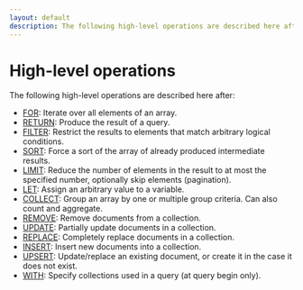 ```yaml
---
layout: default
description: The following high-level operations are described here after
---
```

High-level operations
=====================

The following high-level operations are described here after:

* [FOR](operations-for.html): Iterate over all elements of an array.
* [RETURN](operations-return.html): Produce the result of a query.
* [FILTER](operations-filter.html): Restrict the results to elements that match arbitrary logical conditions.
* [SORT](operations-sort.html): Force a sort of the array of already produced intermediate results.
* [LIMIT](operations-limit.html): Reduce the number of elements in the result to at most the specified number, optionally skip elements (pagination).
* [LET](operations-let.html): Assign an arbitrary value to a variable.
* [COLLECT](operations-collect.html): Group an array by one or multiple group criteria. Can also count and aggregate.
* [REMOVE](operations-remove.html): Remove documents from a collection.
* [UPDATE](operations-update.html): Partially update documents in a collection.
* [REPLACE](operations-replace.html): Completely replace documents in a collection.
* [INSERT](operations-insert.html): Insert new documents into a collection.
* [UPSERT](operations-upsert.html): Update/replace an existing document, or create it in the case it does not exist.
* [WITH](operations-with.html): Specify collections used in a query (at query begin only).
